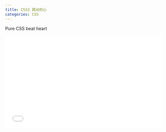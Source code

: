 ```yaml
---
title: CSS3 跳动的心
categories: CSS
---
```


Pure CSS beat heart

<iframe height='300' scrolling='no' title='CSS beat heart' src='//codepen.io/lcrccr/embed/Gdwqpx/?height=300&theme-id=33119&default-tab=result&embed-version=2' frameborder='no' allowtransparency='true' allowfullscreen='true' style='width: 100%;'>See the Pen <a href='https://codepen.io/lcrccr/pen/Gdwqpx/'>CSS beat heart</a> by Leslie Lai (<a href='https://codepen.io/lcrccr'>@lcrccr</a>) on <a href='https://codepen.io'>CodePen</a>.
</iframe>